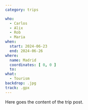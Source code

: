 ```yaml
---
category: trips

who:
  - Carlos
  - Alix
  - Rob
  - Maria
when:
  start: 2024-06-23
  end: 2024-06-26
where:
  name: Madrid
  coordinates: [ 0, 0 ]
  to:
what: 
  - Tourism
backdrop: .jpg
track: .gpx
---
```


Here goes the content of the trip post.
